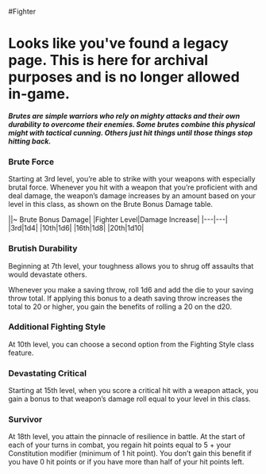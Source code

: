 #Fighter
# Looks like you've found a legacy page. This is here for archival purposes and is no longer allowed in-game.

***Brutes are simple warriors who rely on mighty attacks and their own durability to overcome their enemies. Some brutes combine this physical might with tactical cunning. Others just hit things until those things stop hitting back.***

### Brute Force
Starting at 3rd level, you’re able to strike with your weapons with especially brutal force. Whenever you hit with a weapon that you’re proficient with and deal damage, the weapon’s damage increases by an amount based on your level in this class, as shown on the Brute Bonus Damage table.

||~ Brute Bonus Damage|
|Fighter Level|Damage Increase|
|---|---|
|3rd|1d4|
|10th|1d6|
|16th|1d8|
|20th|1d10|

### Brutish Durability
Beginning at 7th level, your toughness allows you to shrug off assaults that would devastate others.

Whenever you make a saving throw, roll 1d6 and add the die to your saving throw total. If applying this bonus to a death saving throw increases the total to 20 or higher, you gain the benefits of rolling a 20 on the d20.

### Additional Fighting Style
At 10th level, you can choose a second option from the Fighting Style class feature.

### Devastating Critical
Starting at 15th level, when you score a critical hit with a weapon attack, you gain a bonus to that weapon’s damage roll equal to your level in this class.

### Survivor
At 18th level, you attain the pinnacle of resilience in battle. At the start of each of your turns in combat, you regain hit points equal to 5 + your Constitution modifier (minimum of 1 hit point). You don’t gain this benefit if you have 0 hit points or if you have more than half of your hit points left.